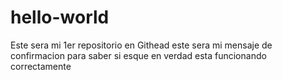 # hello-world
Este sera mi 1er repositorio en Githead
este sera mi mensaje de confirmacion para saber si esque en verdad esta funcionando correctamente
